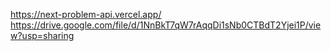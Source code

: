 https://next-problem-api.vercel.app/
https://drive.google.com/file/d/1NnBkT7qW7rAqqDi1sNb0CTBdT2Yjei1P/view?usp=sharing
